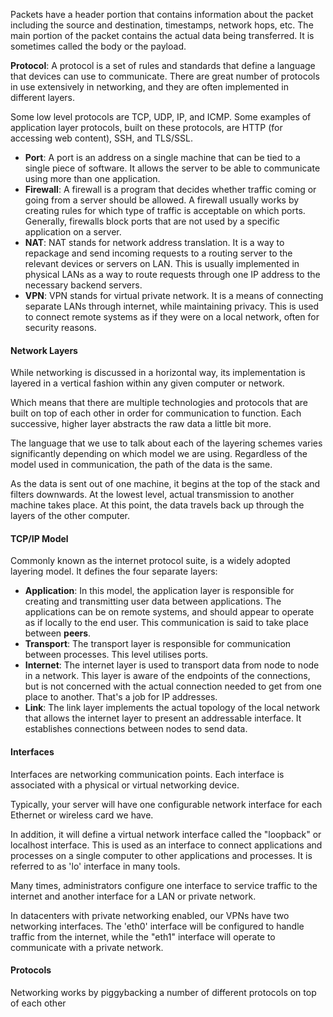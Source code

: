 Packets have a header portion that contains information about the packet including the source and destination, timestamps, network hops, etc. The main portion of the packet contains the actual data being transferred. It is sometimes called the body or the payload.

**Protocol**: A protocol is a set of rules and standards that define a language that devices can use to communicate. There are great number of protocols in use extensively in networking, and they are often implemented in different layers.

Some low level protocols are TCP, UDP, IP, and ICMP. Some examples of application layer protocols, built on these protocols, are HTTP (for accessing web content), SSH, and TLS/SSL.

- **Port**: A port is an address on a single machine that can be tied to a single piece of software. It allows the server to be able to communicate using more than one application.
- **Firewall**: A firewall is a program that decides whether traffic coming or going from a server should be allowed. A firewall usually works by creating rules for which type of traffic is acceptable on which ports. Generally, firewalls block ports that are not used by a specific application on a server.
- **NAT**: NAT stands for network address translation. It is a way to repackage and send incoming requests to a routing server to the relevant devices or servers on LAN. This is usually implemented in physical LANs as a way to route requests through one IP address to the necessary backend servers.
- **VPN**: VPN stands for virtual private network. It is a means of connecting separate LANs through internet, while maintaining privacy. This is used to connect remote systems as if they were on a local network, often for security reasons.

#### Network Layers
While networking is discussed in a horizontal way, its implementation is layered in a vertical fashion within any given computer or network.

Which means that there are multiple technologies and protocols that are built on top of each other in order for communication to function. Each successive, higher layer abstracts the raw data a little bit more.

The language that we use to talk about each of the layering schemes varies significantly depending on which model we are using. Regardless of the model used in communication, the path of the data is the same.

As the data is sent out of one machine, it begins at the top of the stack and filters downwards. At the lowest level, actual transmission to another machine takes place. At this point, the data travels back up through the layers of the other computer.

#### TCP/IP Model

Commonly known as the internet protocol suite, is a widely adopted layering model. It defines the four separate layers:

- **Application**: In this model, the application layer is responsible for creating and transmitting user data between applications. The applications can be on remote systems, and should appear to operate as if locally to the end user. This communication is said to take place between **peers**.
- **Transport**: The transport layer is responsible for communication between processes. This level utilises ports.
- **Internet**: The internet layer is used to transport data from node to node in a network. This layer is aware of the endpoints of the connections, but is not concerned with the actual connection needed to get from one place to another. That's a job for IP addresses.
- **Link**: The link layer implements the actual topology of the local network that allows the internet layer to present an addressable interface. It establishes connections between nodes to send data.

#### Interfaces
Interfaces are networking communication points. Each interface is associated with a physical or virtual networking device.

Typically, your server will have one configurable network interface for each Ethernet or wireless card we have.

In addition, it will define a virtual network interface called the "loopback" or localhost interface. This is used as an interface to connect applications and processes on a single computer to other applications and processes. It is referred to as 'lo' interface in many tools.

Many times, administrators configure one interface to service traffic to the internet and another interface for a LAN or private network.

In datacenters with private networking enabled, our VPNs have two networking interfaces. The 'eth0' interface will be configured to handle traffic from the internet, while the "eth1" interface will operate to communicate with a private network.

#### Protocols

Networking works by piggybacking a number of different protocols on top of each other